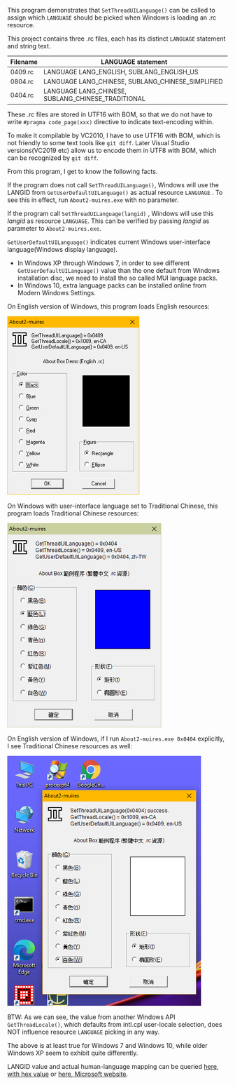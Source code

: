 This program demonstrates that `SetThreadUILanguage()` can be called to assign which `LANGUAGE` should be picked when Windows is loading an .rc resource.

This project contains three .rc files, each has its distinct `LANGUAGE` statement and string text.

| Filename | LANGUAGE statement |
| -------- | ------------------ |
| 0409.rc  | LANGUAGE LANG_ENGLISH, SUBLANG_ENGLISH_US 
| 0804.rc  | LANGUAGE LANG_CHINESE, SUBLANG_CHINESE_SIMPLIFIED
| 0404.rc  | LANGUAGE LANG_CHINESE, SUBLANG_CHINESE_TRADITIONAL


These .rc files are stored in UTF16 with BOM, so that we do not have to write `#pragma code_page(xxx)` directive to indicate text-encoding within.

To make it compilable by VC2010, I have to use UTF16 with BOM, which is not friendly to some text tools like `git diff`. Later Visual Studio versions(VC2019 etc) allow us to encode them in UTF8 with BOM, which can be recognized by `git diff`.

From this program, I get to know the following facts.

If the program does not call `SetThreadUILanguage()`, Windows will use the LANGID from `GetUserDefaultUILanguage()` as actual resource `LANGUAGE` . To see this in effect, run `About2-muires.exe` with no parameter.

If the program call `SetThreadUILanguage(langid)` , Windows will use this *langid* as resource `LANGUAGE`. This can be verified by passing *langid* as parameter to `About2-muires.exe`.

`GetUserDefaultUILanguage()` indicates current Windows user-interface language(Windows display language). 

* In Windows XP through Windows 7, in order to see different `GetUserDefaultUILanguage()` value than the one default from Windows installation disc, we need to install the so called MUI language packs.
* In Windows 10, extra language packs can be installed online from Modern Windows Settings.

On English version of Windows, this program loads English resources:

![Snap2616-uilang-eng.png](doc/Snap2616-uilang-eng.png)

On Windows with user-interface language set to Traditional Chinese, this program loads Traditional Chinese resources:

![Snap2617-uilang-cht.png](doc/Snap2617-uilang-cht.png) 

On English version of Windows, if I run `About2-muires.exe 0x0404` explicitly, I see Traditional Chinese resources as well:

![Snap2618-set-uilang-cht.png](doc/Snap2618-set-uilang-cht.png)

BTW: As we can see, the value from another Windows API `GetThreadLocale()`, which defaults from intl.cpl user-locale selection, does NOT influence resource `LANGUAGE` picking in any way.

The above is at least true for Windows 7 and Windows 10, while older Windows XP seem to exhibit quite differently.

LANGID value and actual human-language mapping can be queried [here, with hex value](https://ss64.com/locale.html) or [here, Microsoft website](https://learn.microsoft.com/en-us/openspecs/office_standards/ms-oe376/6c085406-a698-4e12-9d4d-c3b0ee3dbc4a).

